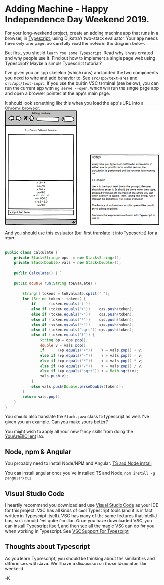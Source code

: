 # Adding Machine - Happy Independence Day Weekend 2019.

For your long-weekend project, 
create an adding machine app that runs in a browser, in [Typescript](https://www.typescriptlang.org/), using Dijkstra’s two-stack evaluator. Your app needs have only one page, so carefully read the notes in the diagram below.

But first, you should `learn you some Typescript`. Read why it was created and why people use it. Find out how to implement a single page web using Typescript? Maybe a simple Typescript tutorial?

I've given you an app skeleton (which runs) and added the two components you need to wire and add behavior to. See `src/app/text-area` and `src/app/text-input`. If you use the builtin VSC terminal (see below), you can run the current app with `ng serve --open`, which will run the single page app and open a browser pointed at the app's main page. 

It should look something like this when you load the app's URL into a Chrome browser:
![Mockup](AddingMachine2.png)

And you should use this evaluator (but first translate it into Typescript) for a start:
```java

public class Calculate {
    private Stack<String> ops  = new Stack<String>();
    private Stack<Double> vals = new Stack<Double>();

    public Calculate() { }
    
    public double run(String toEvaluate) {

        String[] tokens = toEvaluate.split(" ");
        for (String token : tokens) {
            if      (token.equals("("))               ;
            else if (token.equals("+"))    ops.push(token);
            else if (token.equals("-"))    ops.push(token);
            else if (token.equals("*"))    ops.push(token);
            else if (token.equals("/"))    ops.push(token);
            else if (token.equals("sqrt")) ops.push(token);
            else if (token.equals(")")) {
                String op = ops.pop();
                double v = vals.pop();
                if      (op.equals("+"))    v = vals.pop() + v;
                else if (op.equals("-"))    v = vals.pop() - v;
                else if (op.equals("*"))    v = vals.pop() * v;
                else if (op.equals("/"))    v = vals.pop() / v;
                else if (op.equals("sqrt")) v = Math.sqrt(v);
                vals.push(v);
            }
            else vals.push(Double.parseDouble(token));
        }
        return vals.pop();
    }
}
```
You should also translate the `Stack.java` class to typescript as well. I've given you an example. Can you make yours better?

You might wish to apply all your new fancy skills from doing the [YouAreEllClient](https://github.com/Zipcoder/ZCW-MesoLab-YouAreEllClient) lab.

## Node, npm & Angular

You probably need to install Node/NPM and Angular. [TS and Node install](https://dzone.com/articles/how-to-install-typescript-and-nodejs-typescript-tu-1)

You can install angular once you've installed TS and Node. 
`npm install -g @angular/cli`

## Visual Studio Code

I heartily recommend you download and use [Visual Studio Code](https://code.visualstudio.com/) as your IDE for this project. VSC has all kinds of cool Typescript tools (and it is in fact written in Typescript itself). VSC has many of the same features that IntelliJ has, so it should feel quite familiar. Once you have downloaded VSC, you can install Typescript itself, and then see all the magic VSC can do for you when working in Typescript. See [VSC Support For Typescript](https://code.visualstudio.com/Docs/languages/typescript)


## Thoughts about Typescript

As you learn Typsescript, you should be thinking about the similarities and differences with Java. We'll have a discussion on those ideas after the weekend.

-K
